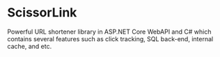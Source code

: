 # ScissorLink
Powerful URL shortener library in ASP.NET Core WebAPI and C# which contains several features such as click tracking, SQL back-end, internal cache, and etc.    
